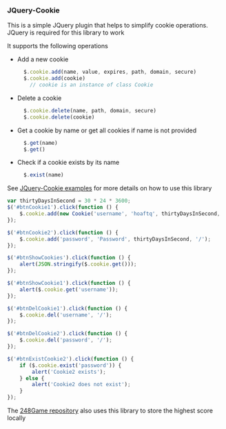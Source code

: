 ### JQuery-Cookie
This is a simple JQuery plugin that helps to simplify cookie operations. JQuery is required for this library to work

It supports the following operations

- Add a new cookie
  ```javascript
    $.cookie.add(name, value, expires, path, domain, secure)
    $.cookie.add(cookie)
      // cookie is an instance of class Cookie
  ```

- Delete a cookie 
  ```javascript
    $.cookie.delete(name, path, domain, secure)
    $.cookie.delete(cookie)
  ```

- Get a cookie by name or get all cookies if name is not provided
  ```javascript
    $.get(name)
    $.get()
  ```

- Check if a cookie exists by its name
  ```javascript
    $.exist(name)
  ```
  
See [JQuery-Cookie examples](test.html) for more details on how to use this library
  ```javascript
  var thirtyDaysInSecond = 30 * 24 * 3600;
  $('#btnCookie1').click(function () {
      $.cookie.add(new Cookie('username', 'hoaftq', thirtyDaysInSecond, '/'));
  });

  $('#btnCookie2').click(function () {
      $.cookie.add('password', 'Password', thirtyDaysInSecond, '/');
  });

  $('#btnShowCookies').click(function () {
      alert(JSON.stringify($.cookie.get()));
  });

  $('#btnShowCookie1').click(function () {
      alert($.cookie.get('username'));
  });

  $('#btnDelCookie1').click(function () {
      $.cookie.del('username', '/');
  });

  $('#btnDelCookie2').click(function () {
      $.cookie.del('password', '/');
  });

  $('#btnExistCookie2').click(function () {
      if ($.cookie.exist('password')) {
          alert('Cookie2 exists');
      } else {
          alert('Cookie2 does not exist');
      }
  });
  ```
  
The [248Game repository](https://github.com/hoaftq/248Game/blob/master/controller.js) also uses this library to store the highest score locally
